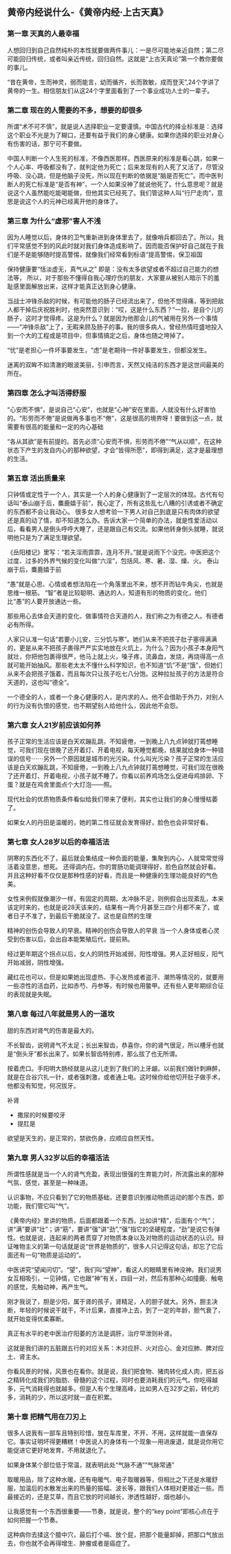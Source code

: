 <!--
 * @Author: zhangyu
 * @Email: zhangdulin@outlook.com
 * @Date: 2021-07-02 15:56:46
 * @LastEditors: zhangyu
 * @LastEditTime: 2023-02-21 13:42:45
 * @Description:
-->

## 黄帝内经说什么-《黄帝内经·上古天真》

### 第一章 天真的人最幸福
人想回归到自己自然纯朴的本性就要做两件事儿：一是尽可能地亲近自然；第二尽可能回归传统，或者叫亲近传统，回归自然。这就是“上古天真论”第一个教你要做的事儿。

“昔在黄帝，生而神灵，弱而能言，幼而循齐，长而敦敏，成而登天”,24个字讲了黄帝的一生。相信朋友们从这24个字里面看到了一个事业成功人士的一辈子。

### 第二章 现在的人需要的不多，想要的却很多
所谓“术不可不慎”，就是说人选择职业一定要谨慎。中国古代的择业标准是：选择这个职业不光是为了糊口，还要有益于我们的身心健康。如果你选择的职业对身心有伤害的话，那宁可不要做。

中国人判断一个人生死的标准，不像西医那样。西医原来的标准是看心跳，如果一个人心率、呼吸都没有了，就判定他为死亡；后来发现有的人死了又活了，尽管没呼吸、没心跳，但是他脑子没死，所以现在判断的依据是“脑是否死亡”。而中医判断人的死亡标准是“是否有神”，一个人如果没神了就说他死了。什么意思呢？就是说这个人虽然能吃能喝能做，但他其实已经死了。我们管这种人叫“行尸走肉”，意思是说这个人的元神已经离开他的身体了。

### 第三章 为什么“虚邪”害人不浅
因为人睡觉以后，身体的卫气重新进到身体里去了，就像哨兵都回去了。所以，我们平常感觉不到的风此时就对我们身体造成影响了。因而能否保护好自己就在于我们是不是能够随时提高警惕，就像我们经常看到标语“提高警惕，保卫祖国

保持健康要“恬淡虚无，真气从之” 即是：没有太多欲望或者不超过自己能力的想法等， 所以，对于那些不懂得自我心理疗伤的朋友，大家要从被别人暗示下的羞耻感里面解放出来，这样才能真正达到身心健康。

当战士冲锋杀敌的时候，有可能他的肠子已经流出来了，但他不觉得痛，等到把敌人都干掉后庆祝胜利时，他突然意识到：“哎，这是什么东西？”一拉，是自个儿的肠子，这时才觉得疼。这是为什么？就是因为他那会儿的气被用在另外一个事情——“冲锋杀敌”上了，无暇来顾及肠子的事。我的很多病人，曾经热情旺盛地投入到一个大的工程或是项目中，但事情搞定之后，身体也随之垮掉了。

“忧”是老担心一件坏事要发生，“虑”是老期待一件好事要发生，但都没发生。

迷离的双眸不如清澈的眼波美丽，引申而言，天然又纯洁的东西才是这世间最美的所在。

### 第四章 怎么才叫活得舒服
“心安而不惧”，是说自己“心安”，也就是“心神”安在里面，人就没有什么好害怕的。“形劳而不倦”是说做再多事也不“倦”，这是很高的境界呀！要做到这一点，就需要有很高的能量和一定的内心基础

“各从其欲”是有前提的。首先必须“心安而不惧，形劳而不倦”“气从以顺”，在这种状态下产生的发自内心的那种欲望，才会“皆得所愿”，即得到满足，这才是最理想的生活。

### 第五章 活出质量来
只钟情或定性于一个人，其实是一个人的身心健康到了一定层次的体现。古代有句话叫“泰山崩于后，麋鹿嬉于前”，我心定了，所有这些乱七八糟的引诱或者不确定的东西都不会让我动心。
很多女人想考验一下男人对自己到底是只有肉体的欲望还是真的动了情，却不知道怎么办。告诉大家一个简单的办法，就是性爱活动以后，看看男人是倒头呼呼大睡了，还是跟自己有交流。如果他转身倒头就睡，就说明他只是为了满足生理欲望。

《岳阳楼记》里写：“若夫淫雨霏霏，连月不开。”就是说雨下个没完。中医把这个过度、过多的外界气候的变化叫做“六淫”，包括风、寒、暑、湿、燥、火。
泰山崩于后，麋鹿嬉于前

“愚”就是心思、心情或者想法陷在一个角落里出不来，想不开而钻牛角尖，也就是思维一根筋。
“智”者是比较聪明、通达的人，知道有形的物质的变化，他们比“愚”的人要开放通达一些。

那些用心去体会天道的变化、做事情符合天道的人，我们称之为有德之人。有德者必有所得。

人家只认准一句话“若要小儿安，三分饥与寒”。她们从来不把孩子肚子塞得满满的，更是从来不把孩子裹得严严实实地放在火炕上，为什么？因为小孩子本身阳气就壮，你把他包裹得很严，他马上就上火，嗓子疼，流鼻血，发烧，再烧得高一点就可能开始抽风。那些老太太不懂什么科学知识，也不知道“饥”不是“饿”，但她们从来不会把孩子饿着，而且每次只让孩子吃七八分饱。这种拉扯孩子的方法是符合天道的，这也叫“德全”。

一个德全的人，或者一个身心健康的人，是内求的人。他不会借助于外力，对别人的行为没有仇恨的感觉，也不期望别人给他什么，因此他不会怨。

### 第六章 女人21岁前应该如何养
孩子正常的生活应该是白天欢蹦乱跳，不知疲倦，一到晚上八九点钟就打蔫想睡觉，可我们现在很晚了还开着灯、开着电视，每天睡觉都晚，结果就给身体一种错误的信号⋯⋯另外一个原因就是城市的光污染。什么叫光污染？孩子正常的生活应该是白天欢蹦乱跳，不知疲倦，一到晚上八九点钟就打蔫想睡觉，可我们现在很晚了还开着灯、开着电视，小孩子就不睡了。你看以前养鸡场怎么促进母鸡排卵、下蛋？就是在鸡舍里面点个大灯泡——照。

现代社会的优质物质条件看似给我们带来了便利，其实也让我们的身心慢慢枯萎了。

如果女人的丹田是温暖的，她的第二性征就会发育得好，脸色也会非常好看。

### 第七章 女人28岁以后的幸福活法
阴寒的东西化不了，最后就会集结成一种负面的能量，集聚到内心，人就常常觉得活着没意思，想死。
还得调内在。你的胃肠功能调理得好，脸色自然就会好看。并且这种好看不仅仅是那种性感的好看，而且是一种健康的生理功能良好的气色美。

女性来例假就像潮汐一样，有固定的周期，太冲脉不足，则例假会出现紊乱，本来该定时来的，也就是说28天该来的，结果有一两个月甚至三四个月都不来了，或者日子不准了，到最后干脆就没了。这也是自然的生理

精神的创伤会导致人的早衰。精神的创伤会导致人的早衰
当一个人身体或者心灵受到伤害以后，会出自本能繁殖后代，提前熟。

经过更年期这个拐点以后，女人的阴性开始减弱，阳性增强。男人正好相反，阳气开始减弱，阴性增强。

藏红花也可以，但是如果她出现虚热、手心发热或者盗汗、潮热等情况的，就要用一些凉性的活血药，比如赤芍、丹参等，有时候也用鳖甲。还有些人更年期综合征的表现就是失眠。

### 第八章 每过八年就是男人的一道坎
甜的东西对肾气的伤害是最大的。

不长智齿，说明肾气不太足；长出来智齿，恭喜你，你的肾气很足，所以槽牙也就是“倒头牙”都长出来了。如果长智齿特别疼，那么拔了也无所谓。

按着虎口。手阳明大肠经就是从这儿走到了我们的上牙龈。以前我们做针刺麻醉，就是在合谷穴扎一针，或者强刺激，或者通上电。这时候你给他切开肚子做手术，他都没有知觉，何况拔牙。

补肾
- 撒尿的时候要咬牙
- 提肛是

欲望是天生的，是正常的，禁欲伤身，应顺应自然天性。

### 第九章 男人32岁以后的幸福活法
所谓性感就是当一个人的肾气充盈，表现出很强的生育能力时，所流露出来的那种气氛、感觉，甚至是一种味道。

认识事物，不应只看到了它的物质基础，还要意识到推动物质运动的那个东西，即功能，我们管它叫“气”。

《黄帝内经》里讲的物质，后面都跟着一个东西，比如讲“精”，后面有个“气”；讲“满”要讲“壮”；讲“筋”，要讲“强”讲“劲”,“强”指它的坚硬程度，“劲”是说它有弹性。也就是说，连起来的两者贯穿了对物质本身以及对物质的运动状态的认识。辩证唯物主义的第一句话就是说“世界是物质的”，很多人只记得这句话，却忘了它后面还有一句“物质是运动的”。

中医讲究“望闻问切”。“望”，我们叫“望神”，看这人的眼睛里有神没神。我们说男女互相吸引，一见钟情，它也跟“神”有关，四目一对，然后有那种心如撞鹿、触电的感觉，先触动神，再产生气。

刚才我说了，胆是少阳，属于肾的孩子，肾精足，人的胆子就大。另外，胆主决断，年轻的时候说干就干，不计后果，直接冲上去，到了一定的年龄，胆气衰了，就开始变得优柔寡断。

真正有水平的老中医治疗阳萎的方法是调肝，治疗早泄则补肾。

这就是我们讲的五脏跟五行的对应关系：木对应肝、火对应心、金对应肺、脾对应土、肾主水。

你看风景的时候，风景也在看你。就是说，我们把食物、猪肉转化成人肉，把五谷之精转化成我们的脂肪、骨髓的这个过程，同时也要消耗我们的元气。你吃得越多，元气消耗得也就越多。但是人有个生理高峰，比如男人在32岁之前，转化的多，消耗的少，所以这时就一直在积累。

### 第十章 把精气用在刀刃上
很多人说我有一部车且特别珍惜，放在车库里，不开、不用，这样就能一直保存它。事实证明坏得更糟糕！中医说人的身体有一个现象—用进废退，就是说你用它能促进它更好地发育，不用就退化了。

如果身体某个部位低于常温，就表明此处“气脉不通”“气脉常通”

取暖用品，除了这种水暖，还有电暖气、电子取暖器等，但相比之下还是水暖舒服，加温后的水散发出来的热量的振幅、波长等，跟我们人体相对更接近一些。而最接近的，还是艾草，而且它放的时间越长，渗透性越好，烟也越小。

让我感觉有一个东西很重要——节奏，就是说，整个的“key point”即核心点在于如何把握一个节奏。

这种病你去揉这个膻中穴，最后打个嗝、放个屁，把那个能量卸掉，把那口气放出去，你也就不会再得增生、肿瘤或者是癌症了。

<Gitalk />
